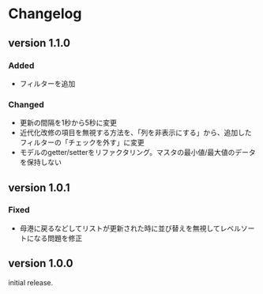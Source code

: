 # Changelog

## version 1.1.0
### Added
- フィルターを追加

### Changed
- 更新の間隔を1秒から5秒に変更
- 近代化改修の項目を無視する方法を、「列を非表示にする」から、追加したフィルターの「チェックを外す」に変更
- モデルのgetter/setterをリファクタリング。マスタの最小値/最大値のデータを保持しない


## version 1.0.1
### Fixed
- 母港に戻るなどしてリストが更新された時に並び替えを無視してレベルソートになる問題を修正


## version 1.0.0
initial release.

